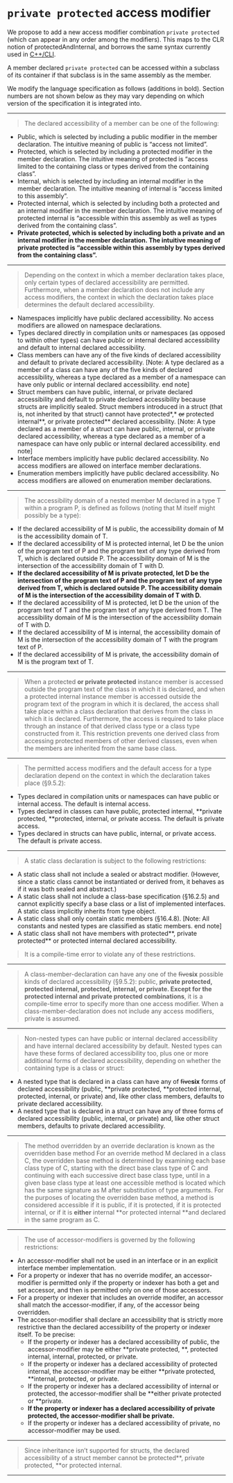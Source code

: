 `private protected` access modifier
=================================

We propose to add a new access modifier combination `private protected` (which can appear in any order among the modifiers). This maps to the CLR notion of protectedAndInternal, and borrows the same syntax currently used in [C++/CLI](https://msdn.microsoft.com/en-us/library/ke3a209d.aspx#BKMK_Member_visibility).

A member declared `private protected` can be accessed within a subclass of its container if that subclass is in the same assembly as the member.

We modify the language specification as follows (additions in bold). Section numbers are not shown below as they may vary depending on which version of the specification it is integrated into.

-----

> The declared accessibility of a member can be one of the following:
- Public, which is selected by including a public modifier in the member declaration. The intuitive meaning of public is “access not limited”.
- Protected, which is selected by including a protected modifier in the member declaration. The intuitive meaning of protected is “access limited to the containing class or types derived from the containing class”.
- Internal, which is selected by including an internal modifier in the member declaration. The intuitive meaning of internal is “access limited to this assembly”.
- Protected internal, which is selected by including both a protected and an internal modifier in the member declaration. The intuitive meaning of protected internal is “accessible within this assembly as well as types derived from the containing class”.
- **Private protected, which is selected by including both a private and an internal modifier in the member declaration. The intuitive meaning of private protected is “accessible within this assembly by types derived from the containing class”.**

-----

> Depending on the context in which a member declaration takes place, only certain types of declared accessibility are permitted. Furthermore, when a member declaration does not include any access modifiers, the context in which the declaration takes place determines the default declared accessibility. 
- Namespaces implicitly have public declared accessibility. No access modifiers are allowed on namespace declarations.
- Types declared directly in compilation units or namespaces (as opposed to within other types) can have public or internal declared accessibility and default to internal declared accessibility.
- Class members can have any of the five kinds of declared accessibility and default to private declared accessibility. [Note: A type declared as a member of a class can have any of the five kinds of declared accessibility, whereas a type declared as a member of a namespace can have only public or internal declared accessibility. end note]
- Struct members can have public, internal, or private declared accessibility and default to private declared accessibility because structs are implicitly sealed. Struct members introduced in a struct (that is, not inherited by that struct) cannot have protected*,* ~~or~~ protected internal**, or private protected** declared accessibility. [Note: A type declared as a member of a struct can have public, internal, or private declared accessibility, whereas a type declared as a member of a namespace can have only public or internal declared accessibility. end note]
- Interface members implicitly have public declared accessibility. No access modifiers are allowed on interface member declarations.
- Enumeration members implicitly have public declared accessibility. No access modifiers are allowed on enumeration member declarations.

-----

> The accessibility domain of a nested member M declared in a type T within a program P, is defined as follows (noting that M itself might possibly be a type):
- If the declared accessibility of M is public, the accessibility domain of M is the accessibility domain of T.
- If the declared accessibility of M is protected internal, let D be the union of the program text of P and the program text of any type derived from T, which is declared outside P. The accessibility domain of M is the intersection of the accessibility domain of T with D.
- **If the declared accessibility of M is private protected, let D be the intersection of the program text of P and the program text of any type derived from T, which is declared outside P. The accessibility domain of M is the intersection of the accessibility domain of T with D.**
- If the declared accessibility of M is protected, let D be the union of the program text of T and the program text of any type derived from T. The accessibility domain of M is the intersection of the accessibility domain of T with D.
- If the declared accessibility of M is internal, the accessibility domain of M is the intersection of the accessibility domain of T with the program text of P.
- If the declared accessibility of M is private, the accessibility domain of M is the program text of T.

-----

> When a protected **or private protected** instance member is accessed outside the program text of the class in which it is declared, and when a protected internal instance member is accessed outside the program text of the program in which it is declared, the access shall take place within a class declaration that derives from the class in which it is declared. Furthermore, the access is required to take place through an instance of that derived class type or a class type constructed from it. This restriction prevents one derived class from accessing protected members of other derived classes, even when the members are inherited from the same base class.

-----

> The permitted access modifiers and the default access for a type declaration depend on the context in which the declaration takes place (§9.5.2):
- Types declared in compilation units or namespaces can have public or internal access. The default is internal access.
- Types declared in classes can have public, protected internal, **private protected, **protected, internal, or private access. The default is private access.
- Types declared in structs can have public, internal, or private access. The default is private access.

-----

> A static class declaration is subject to the following restrictions:
- A static class shall not include a sealed or abstract modifier. (However, since a static class cannot be instantiated or derived from, it behaves as if it was both sealed and abstract.)
- A static class shall not include a class-base specification (§16.2.5) and cannot explicitly specify a base class or a list of implemented interfaces. A static class implicitly inherits from type object.
- A static class shall only contain static members (§16.4.8). [Note: All constants and nested types are classified as static members. end note]
- A static class shall not have members with protected**, private protected** or protected internal declared accessibility.

> It is a compile-time error to violate any of these restrictions. 

-----

> A class-member-declaration can have any one of the ~~five~~**six** possible kinds of declared accessibility (§9.5.2): public, **private protected, **protected internal, protected, internal, or private. Except for the protected internal **and private protected** combination**s**, it is a compile-time error to specify more than one access modifier. When a class-member-declaration does not include any access modifiers, private is assumed.

-----

> Non-nested types can have public or internal declared accessibility and have internal declared accessibility by default. Nested types can have these forms of declared accessibility too, plus one or more additional forms of declared accessibility, depending on whether the containing type is a class or struct:
- A nested type that is declared in a class can have any of ~~five~~**six** forms of declared accessibility (public, **private protected, **protected internal, protected, internal, or private) and, like other class members, defaults to private declared accessibility.
- A nested type that is declared in a struct can have any of three forms of declared accessibility (public, internal, or private) and, like other struct members, defaults to private declared accessibility.

-----

> The method overridden by an override declaration is known as the overridden base method For an override method M declared in a class C, the overridden base method is determined by examining each base class type of C, starting with the direct base class type of C and continuing with each successive direct base class type, until in a given base class type at least one accessible method is located which has the same signature as M after substitution of type arguments. For the purposes of locating the overridden base method, a method is considered accessible if it is public, if it is protected, if it is protected internal, or if it is **either** internal **or protected internal **and declared in the same program as C.

-----

> The use of accessor-modifiers is governed by the following restrictions:
- An accessor-modifier shall not be used in an interface or in an explicit interface member implementation.
- For a property or indexer that has no override modifer, an accessor-modifier is permitted only if the property or indexer has both a get and set accessor, and then is permitted only on one of those accessors.
- For a property or indexer that includes an override modifer, an accessor shall match the accessor-modifier, if any, of the accessor being overridden.
- The accessor-modifier shall declare an accessibility that is strictly more restrictive than the declared accessibility of the property or indexer itself. To be precise:
  - If the property or indexer has a declared accessibility of public, the accessor-modifier may be either **private protected, **, protected internal, internal, protected, or private.
  - If the property or indexer has a declared accessibility of protected internal, the accessor-modifier may be either **private protected, **internal, protected, or private.
  - If the property or indexer has a declared accessibility of internal or protected, the accessor-modifier shall be **either private protected or **private.
  - **If the property or indexer has a declared accessibility of private protected, the accessor-modifier shall be private.**
  - If the property or indexer has a declared accessibility of private, no accessor-modifier may be used.

-----

> Since inheritance isn’t supported for structs, the declared accessibility of a struct member cannot be protected**, private protected, **or protected internal.

-----

